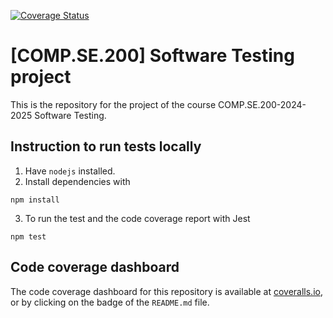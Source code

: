 [![Coverage Status](https://coveralls.io/repos/github/ChuDucAnh242002/E-commerce-store-testing/badge.svg?branch=main)](https://coveralls.io/github/ChuDucAnh242002/E-commerce-store-testing?branch=main)

# [COMP.SE.200] Software Testing project

This is the repository for the project of the course COMP.SE.200-2024-2025 Software Testing.

## Instruction to run tests locally

1. Have `nodejs` installed.
2. Install dependencies with

```
npm install
```

3. To run the test and the code coverage report with Jest

```
npm test
```

## Code coverage dashboard

The code coverage dashboard for this repository is available at [coveralls.io](https://coveralls.io/github/ChuDucAnh242002/E-commerce-store-testing?branch=main), or by clicking on the badge of the `README.md` file.